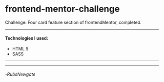 # frontend-mentor-challenge
Challenge: Four card feature section of frontendMentor, completed.

------------
#### Technologies I used:
- HTML 5
- SASS

------------

------------
###### -RubsNewgate